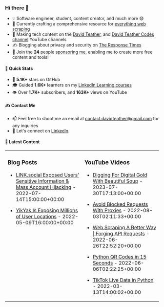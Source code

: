 ### Hi there 👋
- 💡 Software engineer, student, content creator, and much more 😄
- 🔭 Currently crafting a comprehensive resource for [everything web scraping](https://github.com/davidteather/everything-web-scraping)
- 🎥 Making tech content on the [David Teather](https://www.youtube.com/c/davidteather?sub_confirmation=1), and [David Teather Codes channel](https://www.youtube.com/c/DavidTeatherCodes?sub_confirmation=1) YouTube channels
- ✍️ Blogging about privacy and security on [The Response Times](https://theresponsetimes.com)
- 💖 Join the **24** people [sponsoring me](https://github.com/sponsors/davidteather), enabling me to create more free content and tools!

#### 🚀 Quick Stats
- 🌟 **5.1K+** stars on GitHub
- 🎓 Guided **1.6K+** learners on my [LinkedIn Learning courses](https://www.linkedin.com/learning/instructors/david-teather)
- 👁️ Over **1.7K+** subscribers, and **163K+** views on YouTube

#### ✍️ Contact Me
- 📫 Feel free to shoot me an email at [contact.davidteather@gmail.com](mailto:contact.davidteather@gmail.com) for any inquiries
- 🐧 Let's connect on [LinkedIn](https://www.linkedin.com/in/davidteather/).

#### 📰 Latest Content
<table><tr>

<td valign="top" width="50%">

### Blog Posts

- [LINK.social Exposed Users’ Sensitive Information &amp; Mass Account Hijacking](https://theresponsetimes.com/link-social-exposing-sensitive-personal-information/) - 2022-07-14T15:00:00+00:00

- [YikYak Is Exposing Millions of User Locations](https://theresponsetimes.com/yikyak-is-exposing-user-locations/) - 2022-05-09T16:00:00+00:00

</td>

<td valign="top" width="50%">

### YouTube Videos

- [Digging For Digital Gold With Beautiful Soup](https://www.youtube.com/watch?v=_Ptvvjm15EA) - 2023-07-30T17:13:00+00:00

- [Avoid Blocked Requests With Proxies](https://www.youtube.com/watch?v=X0FG2JaaWOY) - 2022-08-03T02:11:33+00:00

- [Web Scraping A Better Way | Forging API Requests](https://www.youtube.com/watch?v=8GZPQUjd7pk) - 2022-06-26T22:52:20+00:00

- [Python QR Codes in 15 Seconds](https://www.youtube.com/watch?v=CRa_JkZ0xg8) - 2022-06-06T02:22:25+00:00

- [TikTok Live Data in Python](https://www.youtube.com/watch?v=307ijmA3_lc) - 2022-03-13T14:00:02+00:00

</td>

</tr></table>